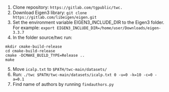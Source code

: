 1. Clone repository: `https://gitlab.com/tgpublic/twc.`
2. Download Eigen3 library: `git clone https://gitlab.com/libeigen/eigen.git`
3. Set the environment variable EIGEN3_INCLUDE_DIR to the Eigen3 folder.
For example: `export EIGEN3_INCLUDE_DIR=/home/user/Downloads/eigen-3.3.7`
4. In the folder source/twc run:
```
mkdir cmake-build-release
cd cmake-build-release
cmake -DCMAKE_BUILD_TYPE=Release ..
make
```
5. Move `icalp.txt` to `$PATH/twc-main/datasets/`
6. Run: `./twc $PATH/twc-main/datasets/icalp.txt 0 -u=0 -k=10 -c=0 -a=0.1`
7. Find name of authors by running `findauthors.py`
